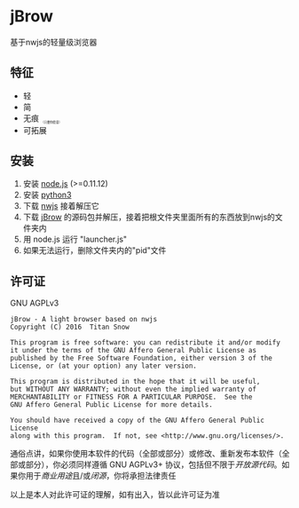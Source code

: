 # jBrow
基于nwjs的轻量级浏览器

## 特征
* 轻
* 简
* 无痕 <sub style="font-size:4pt">（只要你愿意）</sub>
* 可拓展

## 安装
1. 安装 [node.js](https://nodejs.org) (>=0.11.12)
2. 安装 [python3](https://www.python.org/)
3. 下载 [nwjs](http://nwjs.io/) 接着解压它
4. 下载 [jBrow](https://github.com/TitanSnow/jBrow/releases) 的源码包并解压，接着把根文件夹里面所有的东西放到nwjs的文件夹内
5. 用 node.js 运行 "launcher.js"
6. 如果无法运行，删除文件夹内的"pid"文件

## 许可证
GNU AGPLv3

    jBrow - A light browser based on nwjs
    Copyright (C) 2016  Titan Snow

    This program is free software: you can redistribute it and/or modify
    it under the terms of the GNU Affero General Public License as
    published by the Free Software Foundation, either version 3 of the
    License, or (at your option) any later version.

    This program is distributed in the hope that it will be useful,
    but WITHOUT ANY WARRANTY; without even the implied warranty of
    MERCHANTABILITY or FITNESS FOR A PARTICULAR PURPOSE.  See the
    GNU Affero General Public License for more details.

    You should have received a copy of the GNU Affero General Public License
    along with this program.  If not, see <http://www.gnu.org/licenses/>.

通俗点讲，如果你使用本软件的代码（全部或部分）或修改、重新发布本软件（全部或部分），你必须同样遵循 GNU AGPLv3+ 协议，包括但不限于*开放源代码*。如果你用于*商业用途*且/或*闭源*，你将承担法律责任

以上是本人对此许可证的理解，如有出入，皆以此许可证为准
